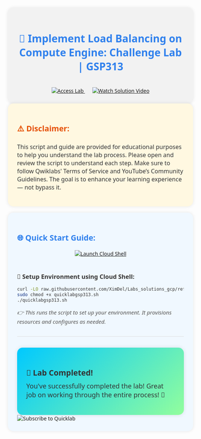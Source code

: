 
<div align="center" style="padding: 25px; background: #f2f2f2; border-radius: 15px; font-family: 'Segoe UI', Tahoma, Geneva, Verdana, sans-serif; box-shadow: 0px 0px 10px rgba(0,0,0,0.1);">

<h1 style="color: #2F80ED;">🚀 Implement Load Balancing on Compute Engine: Challenge Lab | GSP313 </h1>


<br/>

<a href="https://www.cloudskillsboost.google/focuses/10258?parent=catalog" target="_blank" style="margin: 10px;">
  <img src="https://img.shields.io/badge/Access_Lab-4285F4?style=for-the-badge&logo=googlecloud&logoColor=white" alt="Access Lab">
</a>

<a href="https://youtu.be/TauMM8PIscs" target="_blank" style="margin: 10px;">
  <img src="https://img.shields.io/badge/Watch_Solution_Video-FF0000?style=for-the-badge&logo=youtube&logoColor=white" alt="Watch Solution Video">
</a>

</div>

<div style="padding: 25px; background: #fff8e1; border-radius: 15px; font-family: 'Segoe UI', Tahoma, Geneva, Verdana, sans-serif; color: #333; box-shadow: 0px 0px 10px rgba(0,0,0,0.1);">

<h2 style="color: #E65100;">⚠️ Disclaimer:</h2>

<p style="font-size: 16px;">
This script and guide are provided for educational purposes to help you understand the lab process.  
Please open and review the script to understand each step.  
Make sure to follow Qwiklabs' Terms of Service and YouTube’s Community Guidelines.  
The goal is to enhance your learning experience — not bypass it.
</p>

</div>

<br/>

<div style="padding: 25px; background: #f0f8ff; border-radius: 15px; font-family: 'Segoe UI', Tahoma, Geneva, Verdana, sans-serif; color: #333; box-shadow: 0px 0px 10px rgba(0,0,0,0.1);">

<h2 style="color: #2F80ED;">🌐 Quick Start Guide:</h2>

<div align="center" style="margin-top: 20px;">

<!-- <a href="https://console.cloud.google.com/security/sensitive-data-protection/create/discoveryConfiguration;source=DATA_PROFILE_COVERAGE_DASHBOARD;discoveryType=4?project=" target="_blank" style="margin: 10px;">
  <img src="https://img.shields.io/badge/Open_Sensitive_Data_Protection-00C9FF?style=for-the-badge&logo=googlecloud&logoColor=white" alt="Open Sensitive Data Protection">
</a> -->

<a href="https://console.cloud.google.com/home/dashboard?project=&pli=1&cloudshell=true" target="_blank" style="margin: 10px;">
  <img src="https://img.shields.io/badge/Launch_Cloud_Shell-4285F4?style=for-the-badge&logo=googlecloud&logoColor=white" alt="Launch Cloud Shell">
</a>

</div>

<br/>

<h3>🚀 Setup Environment using Cloud Shell:</h3>

```bash
curl -LO raw.githubusercontent.com/XimDel/Labs_solutions_gcp/refs/heads/master/Implement%20Load%20Balancing%20on%20Compute%20Engine%20Challenge%20Lab/quicklabgsp313.sh
sudo chmod +x quicklabgsp313.sh
./quicklabgsp313.sh
```

<p style="font-size: 15px; color: #555;"><i>👉 This runs the script to set up your environment. It provisions resources and configures as needed.</i></p>

<hr style="border: none; height: 1px; background: #ddd; margin: 30px 0;">



<div align="left" style="padding: 25px; background: linear-gradient(135deg, #00C9FF, #92FE9D); border-radius: 15px; color: #333; font-family: 'Segoe UI', Tahoma, Geneva, Verdana, sans-serif; box-shadow: 0px 0px 12px rgba(0,0,0,0.1);">

<h2 style="margin-bottom: 10px;">🎉 Lab Completed!</h2>

<p style="font-size: 18px; margin-top: 0px;">You've successfully completed the lab! Great job on working through the entire process! 🚀</p>

</div>


<a href="https://www.youtube.com/@quick_lab" target="_blank" style="text-decoration: none;">
  <img src="https://img.shields.io/badge/Subscribe-QUICKLAB☁️-FF0000?style=for-the-badge&logo=youtube&logoColor=white" alt="Subscribe to Quicklab">
</a>

</div>
